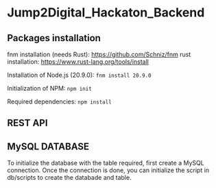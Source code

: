 # Jump2Digital_Hackaton_Backend

## Packages installation

fnm installation (needs Rust): https://github.com/Schniz/fnm
rust installation: https://www.rust-lang.org/tools/install

Installation of Node.js (20.9.0): `fnm install 20.9.0`

Initialization of NPM: `npm init`

Required dependencies: `npm install`

## REST API


## MySQL DATABASE

To initialize the database with the table required, first create a MySQL connection. Once the connection is done, you can initialize the script in db/scripts to create the databade and table.
